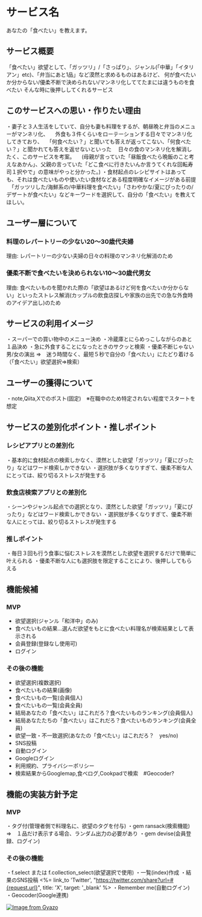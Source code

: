 # サービス名
あなたの「食べたい」を教えます。

## サービス概要
「食べたい」欲望として、「ガッツリ」/「さっぱり」、ジャンル(「中華」「イタリアン」etc)、「弁当にあと1品」など漠然と求めるものはあるけど、
何が食べたいか分からない/優柔不断で決められない/マンネリ化しててたまには違うものを食べたい
そんな時に後押ししてくれるサービス

## このサービスへの思い・作りたい理由
・妻子と３人生活をしていて、自分も妻も料理をするが、朝昼晩と弁当のメニューがマンネリ化、
　外食も３件くらいをローテーションする日々でマンネリ化してきており、
　「何食べたい？」と聞いても答えが返ってこない、「何食べたい？」と聞かれても答えを返せないといった
　日々の食のマンネリ化を解消したく、このサービスを考案。
　(母親が言っていた「昼飯食べたら晩飯のこと考えなあかん」、父親の言っていた「どこ食べに行きたいんか言うてくれな回転寿司１択やで」の意味がやっと分かった。)
・食材起点のレシピサイトはあっても、それは食べたいものや使いたい食材などある程度明確なイメージがある前提
　「ガッツリした/海鮮系の/中華料理を食べたい」「さわやかな/夏にぴったりの/デザートが食べたい」などキーワードを選択して、自分の「食べたい」を教えてほしい。

## ユーザー層について
### 料理のレパートリーの少ない20～30歳代夫婦
理由: レパートリーの少ない夫婦の日々の料理のマンネリ化解消のため
### 優柔不断で食べたいを決められない10～30歳代男女
理由: 食べたいものを聞かれた際の「欲望はあるけど何を食べたいか分からない」といったストレス解消(カップルの飲食店探しや家族の出先での急な外食時のアイデア出し)のため

## サービスの利用イメージ
・スーパーでの買い物中のメニュー決め
・冷蔵庫とにらめっこしながらのあと１品決め
・急に外食することになったときのサクッと検索
・優柔不断じゃない男/女の演出
⇒　迷う時間なく、最短５秒で自分の「食べたい」にたどり着ける（「食べたい」欲望選択⇒検索）

## ユーザーの獲得について
・note,Qiita,Xでのポスト(固定)　※在職中のため特定されない程度でスタートを想定

## サービスの差別化ポイント・推しポイント
### レシピアプリとの差別化
・基本的に食材起点の検索しかなく、漠然とした欲望「ガッツリ」「夏にぴったり」などはワード検索しかできない
・選択肢が多くなりすぎて、優柔不断な人にとっては、絞り切るストレスが発生する

### 飲食店検索アプリとの差別化
・シーンやジャンル起点での選択となり、漠然とした欲望「ガッツリ」「夏にぴったり」などはワード検索しかできない
・選択肢が多くなりすぎて、優柔不断な人にとっては、絞り切るストレスが発生する

### 推しポイント
・毎日３回も行う食事に悩むストレスを漠然とした欲望を選択するだけで簡単に叶えられる
・優柔不断な人にも選択肢を限定することにより、後押ししてもらえる

## 機能候補
### MVP
* 欲望選択(ジャンル「和洋中」のみ)
* 食べたいもの結果…選んだ欲望をもとに食べたい料理名が検索結果として表示される
* 会員登録(登録なし使用可)
* ログイン

### その後の機能

* 欲望選択(複数選択)
* 食べたいもの結果(画像)
* 食べたいもの一覧(会員個人)
* 食べたいもの一覧(会員全員)
* 結局あなたの「食べたい」はこれだろ？食べたいものランキング(会員個人)
* 結局あなたたちの「食べたい」はこれだろ？食べたいものランキング(会員全員)
* 欲望一致・不一致選択(あなたの「食べたい」はこれだろ？　yes/no)
* SNS投稿
* 自動ログイン
* Googleログイン
* 利用規約、プライバシーポリシー
* 検索結果からGooglemap,食べログ,Cookpadで検索　#Geocoder?

## 機能の実装方針予定
### MVP
・タグ付(管理者側で料理名に、欲望のタグを付与)
・gem ransack(検索機能)　⇒　１品だけ表示する場合、ランダム出力の必要があり
・gem devise(会員登録、ログイン)

### その後の機能
・f.select または f.collection_select(欲望選択で使用)
・一覧(index)作成
・結果のSNS投稿
<%= link_to 'Twitter', "https://twitter.com/share?url=#{request.url}", title: 'X', target: '_blank' %>
・Remember me(自動ログイン)
・Geocoder(Google連携)

[![Image from Gyazo](https://i.gyazo.com/50526e45389fc21fe28d27a0448212f2.png)](https://gyazo.com/50526e45389fc21fe28d27a0448212f2)